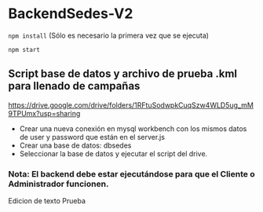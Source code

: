 # BackendSedes-V2
` npm install ` (Sólo es necesario la primera vez que se ejecuta)

` npm start `

## Script base de datos y archivo de prueba .kml para llenado de campañas
https://drive.google.com/drive/folders/1RFtuSodwpkCuqSzw4WLD5ug_mM9TPUmx?usp=sharing 

* Crear una nueva conexión en mysql workbench con los mismos datos de user y password que están en el server.js
* Crear una base de datos: dbsedes
* Seleccionar la base de datos y ejecutar el script del drive.

### Nota: El backend debe estar ejecutándose para que el Cliente o Administrador funcionen.

Edicion de texto Prueba
